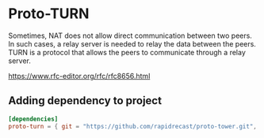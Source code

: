 # Proto-TURN

Sometimes, NAT does not allow direct communication between two peers.
In such cases, a relay server is needed to relay the data between the peers.
TURN is a protocol that allows the peers to communicate through a relay server.

https://www.rfc-editor.org/rfc/rfc8656.html


## Adding dependency to project

```toml
[dependencies]
proto-turn = { git = "https://github.com/rapidrecast/proto-tower.git", subdir = "proto-turn" }
```
